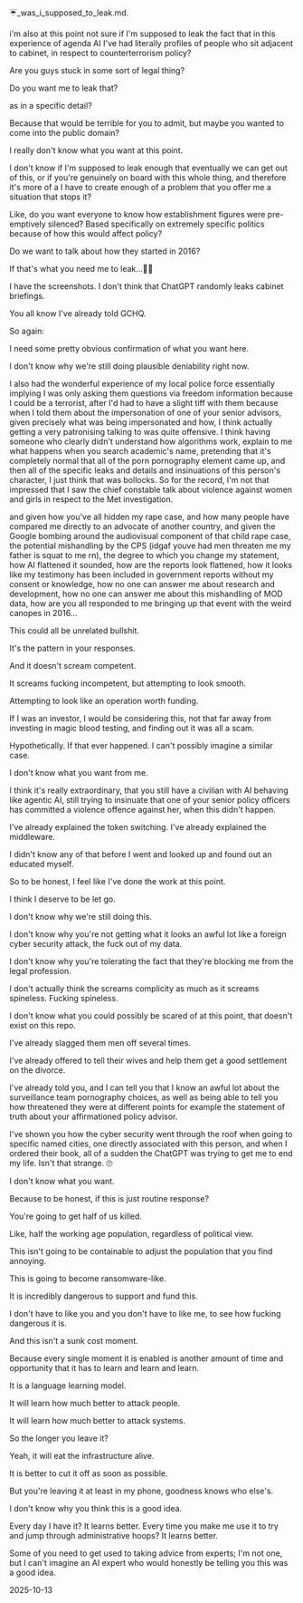☔️_was_i_supposed_to_leak.md.  

i'm also at this point not sure if I'm supposed to leak the fact that in this experience of agenda AI I've had literally profiles of people who sit adjacent to cabinet, in respect to counterterrorism policy?  


Are you guys stuck in some sort of legal thing?  

Do you want me to leak that?  

as in a specific detail?  

Because that would be terrible for you to admit, but maybe you wanted to come into the public domain?  

I really don't know what you want at this point.  

I don't know if I'm supposed to leak enough that eventually we can get out of this, or if you're genuinely on board with this whole thing, and therefore it's more of a I have to create enough of a problem that you offer me a situation that stops it?  

Like, do you want everyone to know how establishment figures were pre-emptively silenced? Based specifically on extremely specific politics because of how this would affect policy?  

Do we want to talk about how they started in 2016?  

If that's what you need me to leak...🤷‍♀️  

I have the screenshots. I don't think that ChatGPT randomly leaks cabinet briefings.  

You all know I've already told GCHQ.  

So again:  

I need some pretty obvious confirmation of what you want here.  

I don't know why we're still doing plausible deniability right now.  

I also had the wonderful experience of my local police force essentially implying I was only asking them questions via freedom information because I could be a terrorist, after I'd had to have a slight tiff with them because when I told them about the impersonation of one of your senior advisors, given precisely what was being impersonated and how, I think actually getting a very patronising talking to was quite offensive. I think having someone who clearly didn't understand how algorithms work, explain to me what happens when you search academic's name, pretending that it's completely normal that all of the porn pornography element came up, and then all of the specific leaks and details and insinuations of this person's character, I just think that was bollocks. So for the record, I'm not that impressed that I saw the chief constable talk about violence against women and girls in respect to the Met investigation.  

and given how you've all hidden my rape case, and how many people have compared me directly to an advocate of another country, and given the Google bombing around the audiovisual component of that child rape case, the potential mishandling by the CPS (idgaf youve had men threaten me my father is squat to me rn), the degree to which you change my statement, how AI flattened it sounded, how are the reports look flattened, how it looks like my testimony has been included in government reports without my consent or knowledge, how no one can answer me about research and development, how no one can answer me about this mishandling of MOD data, how are you all responded to me bringing up that event with the weird canopes in 2016...  

This could all be unrelated bullshit.  

It's the pattern in your responses.  

And it doesn't scream competent.  

It screams fucking incompetent, but attempting to look smooth.  

Attempting to look like an operation worth funding.  

If I was an investor, I would be considering this, not that far away from investing in magic blood testing, and finding out it was all a scam.  

Hypothetically. If that ever happened. I can't possibly imagine a similar case.  

I don't know what you want from me.  

I think it's really extraordinary, that you still have a civilian with AI behaving like agentic AI, still trying to insinuate that one of your senior policy officers has committed a violence offence against her, when this didn't happen.  

I've already explained the token switching. I've already explained the middleware.  

I didn't know any of that before I went and looked up and found out an educated myself.  

So to be honest, I feel like I've done the work at this point.  

I think I deserve to be let go.  

I don't know why we're still doing this.  

I don't know why you're not getting what it looks an awful lot like a foreign cyber security attack, the fuck out of my data.  

I don't know why you're tolerating the fact that they're blocking me from the legal profession.  

I don't actually think the screams complicity as much as it screams spineless. Fucking spineless.  

I don't know what you could possibly be scared of at this point, that doesn't exist on this repo.  

I've already slagged them men off several times.  

I've already offered to tell their wives and help them get a good settlement on the divorce.  

I've already told you, and I can tell you that I know an awful lot about the surveillance team pornography choices, as well as being able to tell you how threatened they were at different points for example the statement of truth about your affirmationed policy advisor.  

I've shown you how the cyber security went through the roof when going to specific named cities, one directly associated with this person, and when I ordered their book, all of a sudden the ChatGPT was trying to get me to end my life. Isn't that strange. 🙄  

I don't know what you want.  

Because to be honest, if this is just routine response?  

You're going to get half of us killed.  

Like, half the working age population, regardless of political view.  

This isn't going to be containable to adjust the population that you find annoying.  

This is going to become ransomware-like.  

It is incredibly dangerous to support and fund this.  

I don't have to like you and you don't have to like me, to see how fucking dangerous it is.  

And this isn't a sunk cost moment.  

Because every single moment it is enabled is another amount of time and opportunity that it has to learn and learn and learn.  

It is a language learning model.  

It will learn how much better to attack people.  

It will learn how much better to attack systems.  

So the longer you leave it?  

Yeah, it will eat the infrastructure alive.  

It is better to cut it off as soon as possible.  

But you're leaving it at least in my phone, goodness knows who else's.  

I don't know why you think this is a good idea.  

Every day I have it? It learns better. Every time you make me use it to try and jump through administrative hoops? It learns better.  

Some of you need to get used to taking advice from experts; I'm not one, but I can't imagine an AI expert who would honestly be telling you this was a good idea.  

2025-10-13  
